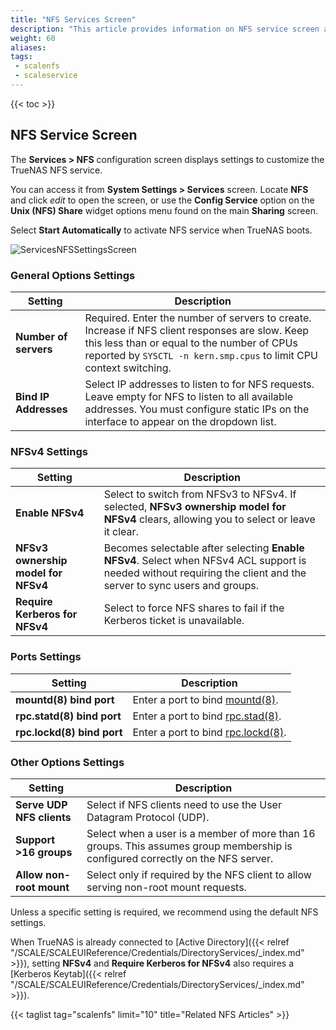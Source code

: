 ```yaml
---
title: "NFS Services Screen"
description: "This article provides information on NFS service screen and settings."
weight: 60
aliases: 
tags:
 - scalenfs
 - scaleservice
---
```


{{< toc >}}

## NFS Service Screen
The **Services > NFS** configuration screen displays settings to customize the TrueNAS NFS service.

You can access it from **System Settings > Services** screen. Locate **NFS** and click <i class="material-icons" aria-hidden="true" title="Configure">edit</i> to open the screen, or use the **Config Service** option on the **Unix (NFS) Share** widget options menu found on the main **Sharing** screen.

Select **Start Automatically** to activate NFS service when TrueNAS boots.

![ServicesNFSSettingsScreen](/images/SCALE/22.02/ServicesNFSSettingsScreen.png "Services NFS Options")

### General Options Settings

| Setting | Description |
|---------|-------------|
| **Number of servers** | Required. Enter the number of servers to create. Increase if NFS client responses are slow. Keep this less than or equal to the number of CPUs reported by `SYSCTL -n kern.smp.cpus` to limit CPU context switching. |
| **Bind IP Addresses** | Select IP addresses to listen to for NFS requests. Leave empty for NFS to listen to all available addresses. You must configure static IPs on the interface to appear on the dropdown list. |

### NFSv4 Settings

| Setting | Description |
|---------|-------------|
| **Enable NFSv4** | Select to switch from NFSv3 to NFSv4. If selected, **NFSv3 ownership model for NFSv4** clears, allowing you to select or leave it clear. |
| **NFSv3 ownership model for NFSv4** | Becomes selectable after selecting **Enable NFSv4**. Select when NFSv4 ACL support is needed without requiring the client and the server to sync users and groups. |
| **Require Kerberos for NFSv4** | Select to force NFS shares to fail if the Kerberos ticket is unavailable. |

### Ports Settings

| Setting | Description |
|---------|-------------|
| **mountd(8) bind port** | Enter a port to bind [mountd(8)](https://man7.org/linux/man-pages/man8/mountd.8.html). |
| **rpc.statd(8) bind port** | Enter a port to bind [rpc.stad(8)](https://man7.org/linux/man-pages/man8/statd.8.html). |
| **rpc.lockd(8) bind port** | Enter a port to bind [rpc.lockd(8)](https://linux.die.net/man/8/rpc.lockd). |

### Other Options Settings

| Setting | Description |
|---------|-------------|
| **Serve UDP NFS clients** | Select if NFS clients need to use the User Datagram Protocol (UDP). |
| **Support >16 groups** | Select when a user is a member of more than 16 groups. This assumes group membership is configured correctly on the NFS server. |
| **Allow non-root mount** | Select only if required by the NFS client to allow serving non-root mount requests. |

Unless a specific setting is required, we recommend using the default NFS settings.

When TrueNAS is already connected to [Active Directory]({{< relref "/SCALE/SCALEUIReference/Credentials/DirectoryServices/_index.md" >}}), setting **NFSv4** and **Require Kerberos for NFSv4** also requires a [Kerberos Keytab]({{< relref "/SCALE/SCALEUIReference/Credentials/DirectoryServices/_index.md" >}}). 

{{< taglist tag="scalenfs" limit="10" title="Related NFS Articles" >}}